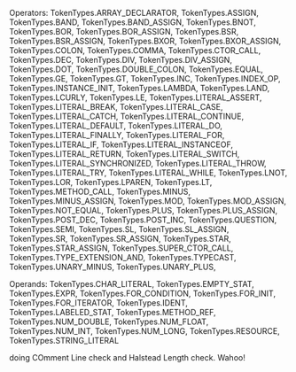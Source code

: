 Operators:
			TokenTypes.ARRAY_DECLARATOR,
			TokenTypes.ASSIGN,
			TokenTypes.BAND,
			TokenTypes.BAND_ASSIGN,
			TokenTypes.BNOT,
			TokenTypes.BOR,
			TokenTypes.BOR_ASSIGN,
			TokenTypes.BSR,
			TokenTypes.BSR_ASSIGN,
			TokenTypes.BXOR,
			TokenTypes.BXOR_ASSIGN,
			TokenTypes.COLON,
			TokenTypes.COMMA,
			TokenTypes.CTOR_CALL,
			TokenTypes.DEC,
			TokenTypes.DIV,
			TokenTypes.DIV_ASSIGN,
			TokenTypes.DOT,
			TokenTypes.DOUBLE_COLON,
			TokenTypes.EQUAL,
			TokenTypes.GE,
			TokenTypes.GT,
			TokenTypes.INC,
			TokenTypes.INDEX_OP,
			TokenTypes.INSTANCE_INIT,
			TokenTypes.LAMBDA,
			TokenTypes.LAND,
			TokenTypes.LCURLY,
			TokenTypes.LE,
			TokenTypes.LITERAL_ASSERT,
			TokenTypes.LITERAL_BREAK,
			TokenTypes.LITERAL_CASE,
			TokenTypes.LITERAL_CATCH,
			TokenTypes.LITERAL_CONTINUE,
			TokenTypes.LITERAL_DEFAULT,
			TokenTypes.LITERAL_DO,
			TokenTypes.LITERAL_FINALLY,
			TokenTypes.LITERAL_FOR,
			TokenTypes.LITERAL_IF,
			TokenTypes.LITERAL_INSTANCEOF,
			TokenTypes.LITERAL_RETURN,
			TokenTypes.LITERAL_SWITCH,
			TokenTypes.LITERAL_SYNCHRONIZED,
			TokenTypes.LITERAL_THROW,
			TokenTypes.LITERAL_TRY,
			TokenTypes.LITERAL_WHILE,
			TokenTypes.LNOT,
			TokenTypes.LOR,
			TokenTypes.LPAREN,
			TokenTypes.LT,
			TokenTypes.METHOD_CALL,
			TokenTypes.MINUS,
			TokenTypes.MINUS_ASSIGN,
			TokenTypes.MOD,
			TokenTypes.MOD_ASSIGN,
			TokenTypes.NOT_EQUAL,
			TokenTypes.PLUS,
			TokenTypes.PLUS_ASSIGN,
			TokenTypes.POST_DEC,
			TokenTypes.POST_INC,
			TokenTypes.QUESTION,
			TokenTypes.SEMI,
			TokenTypes.SL,
			TokenTypes.SL_ASSIGN,
			TokenTypes.SR,
			TokenTypes.SR_ASSIGN,
			TokenTypes.STAR,
			TokenTypes.STAR_ASSIGN,
			TokenTypes.SUPER_CTOR_CALL,
			TokenTypes.TYPE_EXTENSION_AND,
			TokenTypes.TYPECAST,
			TokenTypes.UNARY_MINUS,
			TokenTypes.UNARY_PLUS,

Operands:
			TokenTypes.CHAR_LITERAL,
			TokenTypes.EMPTY_STAT,
			TokenTypes.EXPR,
			TokenTypes.FOR_CONDITION,
			TokenTypes.FOR_INIT,
			TokenTypes.FOR_ITERATOR,
			TokenTypes.IDENT,
			TokenTypes.LABELED_STAT,
			TokenTypes.METHOD_REF,
			TokenTypes.NUM_DOUBLE,
			TokenTypes.NUM_FLOAT,
			TokenTypes.NUM_INT,
			TokenTypes.NUM_LONG,
			TokenTypes.RESOURCE,
			TokenTypes.STRING_LITERAL


doing COmment Line check and Halstead Length check. Wahoo!
